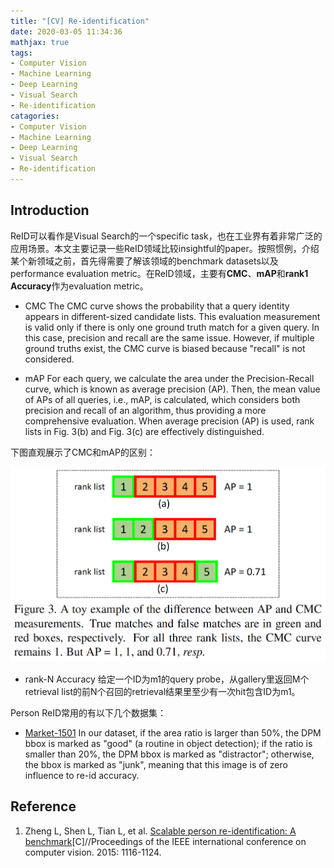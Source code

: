 ```yaml
---
title: "[CV] Re-identification"
date: 2020-03-05 11:34:36
mathjax: true
tags:
- Computer Vision
- Machine Learning
- Deep Learning
- Visual Search
- Re-identification
catagories:
- Computer Vision
- Machine Learning
- Deep Learning
- Visual Search
- Re-identification
---
```

## Introduction
ReID可以看作是Visual Search的一个specific task，也在工业界有着非常广泛的应用场景。本文主要记录一些ReID领域比较insightful的paper。按照惯例，介绍某个新领域之前，首先得需要了解该领域的benchmark datasets以及performance evaluation metric。在ReID领域，主要有**CMC**、**mAP**和**rank1 Accuracy**作为evaluation metric。

* CMC
The CMC curve shows the probability that a query identity appears in different-sized candidate lists. This evaluation measurement is valid only if there is only one ground truth match for a given query. In this case, precision and recall are the same issue. However, if multiple ground truths exist, the CMC curve is biased because "recall" is not considered.

* mAP
For each query, we calculate the area under the Precision-Recall curve, which is known as average precision (AP). Then, the mean value of APs of all queries, i.e., mAP, is calculated, which considers both precision and recall of an algorithm, thus providing a more comprehensive evaluation. When average precision (AP) is used, rank lists in Fig. 3(b) and Fig. 3(c) are effectively distinguished.

下图直观展示了CMC和mAP的区别：

![CMC VS mAP](https://raw.githubusercontent.com/lucasxlu/blog/master/source/_posts/cv-reid/cmc_map.png)

* rank-N Accuracy
给定一个ID为m1的query probe，从gallery里返回M个retrieval list的前N个召回的retrieval结果里至少有一次hit包含ID为m1。

Person ReID常用的有以下几个数据集：
* [Market-1501](https://www.cv-foundation.org/openaccess/content_iccv_2015/papers/Zheng_Scalable_Person_Re-Identification_ICCV_2015_paper.pdf)
In our dataset, if the area ratio is larger than 50%, the DPM bbox is marked as "good" (a routine in object detection); if the ratio is smaller than 20%, the DPM bbox is marked as "distractor"; otherwise, the bbox is marked as "junk", meaning that this image is of zero influence to re-id accuracy.


## Reference
1. Zheng L, Shen L, Tian L, et al. [Scalable person re-identification: A benchmark](https://www.cv-foundation.org/openaccess/content_iccv_2015/papers/Zheng_Scalable_Person_Re-Identification_ICCV_2015_paper.pdf)[C]//Proceedings of the IEEE international conference on computer vision. 2015: 1116-1124.